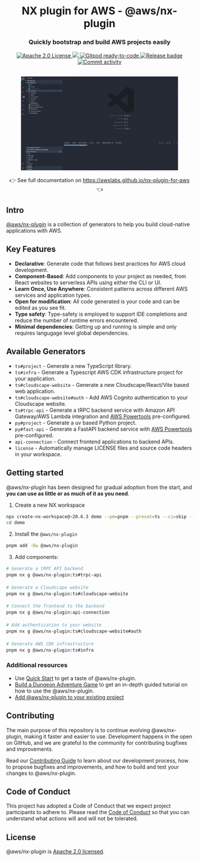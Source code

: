 <div align="center">
  <h1>NX plugin for AWS - @aws/nx-plugin</h1>
  <h3>Quickly bootstrap and build AWS projects easily</h3>
  <a href="https://opensource.org/licenses/Apache-2.0">
    <img
      src="https://img.shields.io/badge/License-Apache%202.0-yellowgreen.svg"
      alt="Apache 2.0 License"
    />
  </a>
  <a href="https://codecov.io/gh/awslabs/nx-plugin-for-aws">
    <img src="https://codecov.io/gh/awslabs/nx-plugin-for-aws/graph/badge.svg?token=X27pgFfxuQ" />
  </a>
  <a href="https://gitpod.io/new/?workspaceClass=g1-large#https://github.com/awslabs/nx-plugin-for-aws">
    <img
      src="https://img.shields.io/badge/Gitpod-ready--to--code-blue?logo=gitpod"
      alt="Gitpod ready-to-code"
    />
  </a>
  <a href="https://github.com/awslabs/nx-plugin-for-aws/actions/workflows/ci.yml">
    <img
      src="https://github.com/awslabs/nx-plugin-for-aws/actions/workflows/ci.yml/badge.svg"
      alt="Release badge"
    />
  </a>
  <a href="https://github.com/awslabs/nx-plugin-for-aws/commits/main">
    <img
      src="https://img.shields.io/github/commit-activity/w/awslabs/nx-plugin-for-aws"
      alt="Commit activity"
    />
  </a>
  <br />
  <br />
  <figure>
    <img src="docs/src/content/docs/assets/website-generator.gif" alt="Demo" />
  </figure>
  👉 See full documentation on <a href="https://awslabs.github.io/nx-plugin-for-aws">https://awslabs.github.io/nx-plugin-for-aws</a> 👈
</div>

## Intro

[@aws/nx-plugin](https://github.com/awslabs/nx-plugin-for-aws) is a collection of generators to help you build cloud-native applications with AWS.

## Key Features

- **Declarative**: Generate code that follows best practices for AWS cloud development.
- **Component-Based**: Add components to your project as needed, from React websites to serverless APIs using either the CLI or UI.
- **Learn Once, Use Anywhere**: Consistent patterns across different AWS services and application types.
- **Open for modification**: All code generated is your code and can be edited as you see fit.
- **Type safety**: Type-safety is employed to support IDE completions and reduce the number of runtime errors encountered.
- **Minimal dependencies**: Getting up and running is simple and only requires langugage level global dependencies.

## Available Generators

- `ts#project` - Generate a new TypeScript library.
- `ts#infra` - Generate a Typescript AWS CDK infrastructure project for your application.
- `ts#cloudscape-website` - Generate a new Cloudscape/React/Vite based web application.
- `ts#cloudscape-website#auth` - Add AWS Cognito authentication to your Cloudscape website.
- `ts#trpc-api` - Generate a tRPC backend service with Amazon API Gateway/AWS Lambda integration and [AWS Powertools](https://github.com/aws-powertools/powertools-lambda-typescript) pre-configured.
- `py#project` - Generate a uv based Python project.
- `py#fast-api` - Generate a FastAPI backend service with [AWS Powertools](https://github.com/aws-powertools/powertools-lambda-python) pre-configured.
- `api-connection` - Connect frontend applications to backend APIs.
- `license` - Automatically manage LICENSE files and source code headers in your workspace.

## Getting started

@aws/nx-plugin has been designed for gradual adoption from the start, and **you can use as little or as much of it as you need**.

1. Create a new NX workspace

```bash
npx create-nx-workspace@~20.6.3 demo --pm=pnpm --preset=ts --ci=skip --formatter=prettier
cd demo
```

2. Install the `@aws/nx-plugin`

```bash
pnpm add -Dw @aws/nx-plugin
```

3. Add components:

```bash
# Generate a tRPC API backend
pnpm nx g @aws/nx-plugin:ts#trpc-api

# Generate a Cloudscape website
pnpm nx g @aws/nx-plugin:ts#cloudscape-website

# Connect the frontend to the backend
pnpm nx g @aws/nx-plugin:api-connection

# Add authentication to your website
pnpm nx g @aws/nx-plugin:ts#cloudscape-website#auth

# Generate AWS CDK infrastructure
pnpm nx g @aws/nx-plugin:ts#infra
```

### Additional resources

- Use [Quick Start](https://awslabs.github.io/nx-plugin-for-aws/get_started/quick-start/) to get a taste of @aws/nx-plugin.
- [Build a Dungeon Adventure Game](https://awslabs.github.io/nx-plugin-for-aws/get_started/tutorials/dungeon-game/overview/) to get an in-depth guided tutorial on how to use the @aws/nx-plugin.
- [Add @aws/nx-plugin to your existing project](https://awslabs.github.io/nx-plugin-for-aws/get_started/tutorials/existing-project/)

## Contributing

The main purpose of this repository is to continue evolving @aws/nx-plugin, making it faster and easier to use. Development happens in the open on GitHub, and we are grateful to the community for contributing bugfixes and improvements.

Read our [Contributing Guide](CONTRIBUTING.md) to learn about our development process, how to propose bugfixes and improvements, and how to build and test your changes to @aws/nx-plugin.

## Code of Conduct

This project has adopted a Code of Conduct that we expect project participants to adhere to. Please read the [Code of Conduct](CODE_OF_CONDUCT.md) so that you can understand what actions will and will not be tolerated.

## License

@aws/nx-plugin is [Apache 2.0 licensed](LICENSE).
